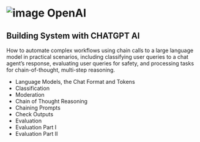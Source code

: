 # ![image](https://github.com/user-attachments/assets/35f315f5-15fb-4236-9f1d-9ee2554b7d56) OpenAI

## Building System with CHATGPT AI 
How to automate complex workflows using chain calls to a large language model in practical scenarios, including classifying user queries to a chat agent’s response, evaluating user queries for safety, and processing tasks for chain-of-thought, multi-step reasoning. 

- Language Models, the Chat Format and Tokens
- Classification
- Moderation
- Chain of Thought Reasoning
- Chaining Prompts
- Check Outputs
- Evaluation
- Evaluation Part I
- Evaluation Part II

